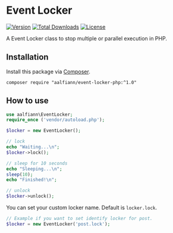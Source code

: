 # Event Locker

[![Version](https://img.shields.io/badge/stable-1.0.0-green.svg)](https://github.com/aalfiann/event-locker-php)
[![Total Downloads](https://poser.pugx.org/aalfiann/event-locker-php/downloads)](https://packagist.org/packages/aalfiann/event-locker-php)
[![License](https://poser.pugx.org/aalfiann/event-locker-php/license)](https://github.com/aalfiann/event-locker-php/blob/HEAD/LICENSE.md)

A Event Locker class to stop multiple or parallel execution in PHP.

## Installation

Install this package via [Composer](https://getcomposer.org/).
```
composer require "aalfiann/event-locker-php:^1.0"
```

## How to use

```php
use aalfiann\EventLocker;
require_once ('vendor/autoload.php');

$locker = new EventLocker();

// lock
echo "Waiting...\n";
$locker->lock();

// sleep for 10 seconds
echo "Sleeping...\n";
sleep(10);
echo "Finished!\n";

// unlock
$locker->unlock();
```

You can set your custom locker name. Default is `locker.lock`.
```php
// Example if you want to set identify locker for post.
$locker = new EventLocker('post.lock');
```